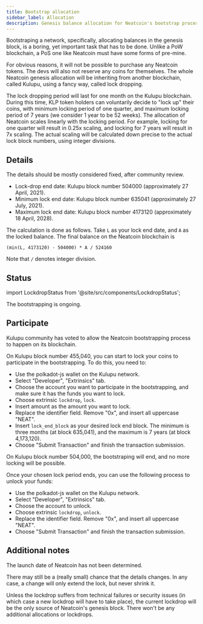```yaml
---
title: Bootstrap allocation
sidebar_label: Allocation
description: Genesis balance allocation for Neatcoin's bootstrap process.
---
```


Bootstraping a network, specifically, allocating balances in the genesis
block, is a boring, yet important task that has to be done. Unlike a PoW
blockchain, a PoS one like Neatcoin must have some forms of pre-mine.

For obvious reasons, it will not be possible to purchase any Neatcoin tokens. The
devs will also not reserve any coins for themselves. The whole Neatcoin genesis
allocation will be inheriting from another blockchain, called Kulupu, using a
fancy way, called lock dropping.

The lock dropping period will last for one month on the Kulupu blockchain.
During this time, KLP token holders can voluntarily decide to "lock up" their
coins, with minimum locking period of one quarter, and maximum locking period of 7
years (we consider 1 year to be 52 weeks). The allocation of Neatcoin scales
linearly with the locking period. For example, locking for one quarter will result
in 0.25x scaling, and locking for 7 years will result in 7x scaling. The actual
scaling will be calculated down precise to the actual lock block numbers, using
integer divisions.

## Details

The details should be mostly considered fixed, after community review.

* Lock-drop end date: Kulupu block number 504000 (approximately 27 April, 2021).
* Minimum lock end date: Kulupu block number 635041 (approximately 27 July, 2021).
* Maximum lock end date: Kulupu block number 4173120 (approximately 18 April, 2028).

The calculation is done as follows. Take `L` as your lock end date, and `A` as
the locked balance. The final balance on the Neatcoin blockchain is

```
(min(L, 4173120) - 504000) * A / 524160
```

Note that `/` denotes integer division.

## Status

import LockdropStatus from '@site/src/components/LockdropStatus';

The bootstrapping is ongoing. <LockdropStatus />

## Participate

Kulupu community has voted to allow the Neatcoin bootstrapping process to happen
on its blockchain.

On Kulupu block number 455,040, you can start to lock your coins to participate
in the bootstrapping. To do this, you need to:

* Use the polkadot-js wallet on the Kulupu network.
* Select "Developer", "Extrinsics" tab.
* Choose the account you want to participate in the bootstrapping, and make sure
  it has the funds you want to lock.
* Choose extrinsic `lockdrop`, `lock`.
* Insert amount as the amount you want to lock.
* Replace the identifier field. Remove "0x", and insert all uppercase "NEAT".
* Insert `lock_end_block` as your desired lock end block. The minimum is three
  months (at block 635,041), and the maximum is 7 years (at block 4,173,120).
* Choose "Submit Transaction" and finish the transaction submission.

On Kulupu block number 504,000, the bootstraping will end, and no more locking
will be possible.

Once your chosen lock period ends, you can use the following process to unlock
your funds:

* Use the polkadot-js wallet on the Kulupu network.
* Select "Developer", "Extrinsics" tab.
* Choose the account to unlock.
* Choose extrinsic `lockdrop`, `unlock`.
* Replace the identifier field. Remove "0x", and insert all uppercase "NEAT".
* Choose "Submit Transaction" and finish the transaction submission.

## Additional notes

The launch date of Neatcoin has not been determined.

There may still be a (really small) chance that the details changes. In any
case, a change will only extend the lock, but never shrink it.

Unless the lockdrop suffers from technical failures or security issues (in which
case a new lockdrop will have to take place), the current lockdrop will be the
only source of Neatcoin's genesis block. There won't be any additional
allocations or lockdrops.
